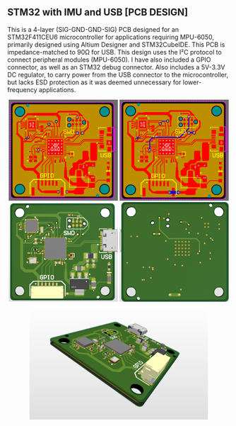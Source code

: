 ## STM32 with IMU and USB [PCB DESIGN]

This is a 4-layer (SIG-GND-GND-SIG) PCB designed for an STM32F411CEU6 microcontroller for applications requiring MPU-6050, primarily designed using Altium Designer and STM32CubeIDE. This PCB is impedance-matched to 90Ω for USB. 
This design uses the I²C protocol to connect peripheral modules (MPU-6050). I have also included a GPIO connector, as well as an STM32 debug connector. 
Also includes a 5V-3.3V DC regulator, to carry power from the USB connector to the microcontroller, but lacks ESD protection as it was deemed unnecessary for lower-frequency applications. 
<p align="center">
  <img width="49%" src="PCB4.png">
  <img width="49%" src="PCB5.png">
  <img width="49%" src="PCB1.png">
  <img width="49%" src="PCB2.png">
  <img width="80%" src="PCB3.png">
</p>

